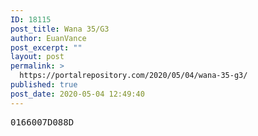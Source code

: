 ```yaml
---
ID: 18115
post_title: Wana 35/G3
author: EuanVance
post_excerpt: ""
layout: post
permalink: >
  https://portalrepository.com/2020/05/04/wana-35-g3/
published: true
post_date: 2020-05-04 12:49:40
---
```

<pre>0166007D088D</pre>